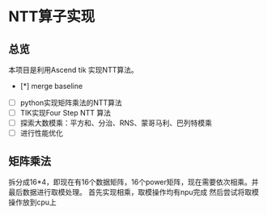
# NTT算子实现

## 总览

本项目是利用Ascend tik 实现NTT算法。

- [*] merge baseline
- [ ] python实现矩阵乘法的NTT算法
- [ ] TIK实现Four Step NTT 算法
- [ ] 探索大数模乘：平方和、分治、RNS、蒙哥马利、巴列特模乘
- [ ] 进行性能优化

## 矩阵乘法

拆分成16*4，即现在有16个数据矩阵，16个power矩阵，现在需要依次相乘。并最后数据进行取模处理。
首先实现相乘，取模操作均有npu完成
然后尝试将取模操作放到cpu上
